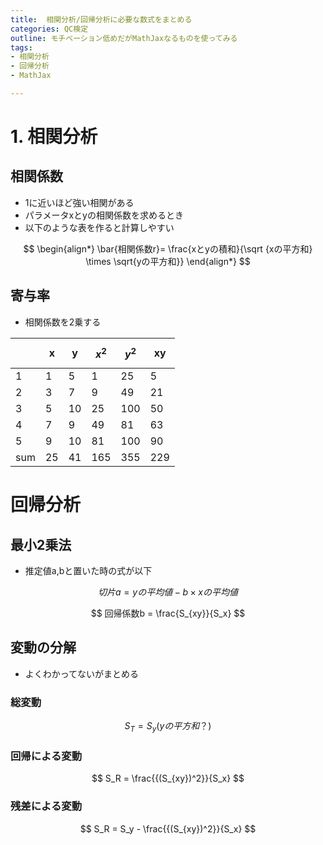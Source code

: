 ```yaml
---
title:  相関分析/回帰分析に必要な数式をまとめる
categories: QC検定
outline: モチベーション低めだがMathJaxなるものを使ってみる
tags:
- 相関分析
- 回帰分析
- MathJax

---
```


# 1. 相関分析

## 相関係数

- 1に近いほど強い相関がある
- パラメータxとyの相関係数を求めるとき
- 以下のような表を作ると計算しやすい

$$
\begin{align*}
\bar{相関係数r}= \frac{xとyの積和}{\sqrt {xの平方和} \times \sqrt{yの平方和}}
\end{align*}
$$

## 寄与率

- 相関係数を2乗する

|     | x   | y   | $$ x^2 $$ | $$ y^2 $$ | xy  |
| --- | --- | --- | --------- | --------- | --- |
| 1   | 1   | 5   | 1         | 25        | 5   |
| 2   | 3   | 7   | 9         | 49        | 21  |
| 3   | 5   | 10  | 25        | 100       | 50  |
| 4   | 7   | 9   | 49        | 81        | 63  |
| 5   | 9   | 10  | 81        | 100       | 90  |
| sum | 25  | 41  | 165       | 355       | 229 |


# 回帰分析

## 最小2乗法

- 推定値a,bと置いた時の式が以下

$$
切片a = yの平均値 - b \times xの平均値
$$

$$
回帰係数b = \frac{S_{xy}}{S_x}
$$

## 変動の分解

- よくわかってないがまとめる
  
### 総変動

$$
S_T = S_y(yの平方和？)
$$

### 回帰による変動

$$
S_R = \frac{{(S_{xy})^2}}{S_x}
$$

### 残差による変動

$$
S_R = S_y - \frac{{(S_{xy})^2}}{S_x}
$$
